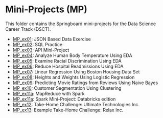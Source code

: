 # Mini-Projects (MP)
This folder contains the Springboard mini-projects for the Data Science Career Track (DSCT).

- [MP_ex01](MP_ex01_JSON/MP_ex01_JSON.ipynb):  JSON Based Data Exercise
- [MP_ex02](MP_ex02_SQL/MP_ex02_SQL.ipynb):  SQL Practice
- [MP_ex03](MP_ex03_API/MP_ex03_API.ipynb):  API Mini-Project
- [MP_ex04](MP_ex04_EDA/MP_ex04_EDA_human_temperature.ipynb): Analyze Human Body Temperature Using EDA
- [MP_ex05](MP_ex05_EDA/MP_ex05_EDA_racial_discrimination.ipynb):  Examine Racial Discrimination Using EDA
- [MP_ex06](MP_ex06_EDA/MP_ex06_EDA_hospital_readmit.ipynb):  Reduce Hospital Readmissions Using EDA
- [MP_ex07](MP_ex07_linear_reg/MP_ex07_linear_reg.ipynb):  Linear Regression Using Boston Housing Data Set
- [MP_ex08](MP_ex08_logistic_reg/MP_ex08_logistic_reg.ipynb):  Heights and Weights Using Logistic Regression
- [MP_ex09](MP_ex09_naive_bayes/MP_ex09_naive_bayes.ipynb):  Predicting Movie Ratings from Reviews Using Naive Bayes
- [MP_ex10](MP_ex10_clustering/MP_ex10_clustering.ipynb):  Customer Segmentation Using Clustering
- [MP_ex11a](MP_ex11a_Spark/MP_ex11a_Spark.ipynb): MapReduce with Spark
- [MP_ex11a](MP_ex11b_Spark/MP_ex11b_Spark.ipynb): Spark Mini-Project: Databricks edition
- [MP_ex12](MP_ex12_challenge/MP_ex12_challenge.ipynb):  Take-Home Challenge: Ultimate Technologies Inc.
- [MP_ex13](MP_ex13_challenge/MP_ex13_challenge.ipynb):  Example Take-Home Challenge: Relax Inc.